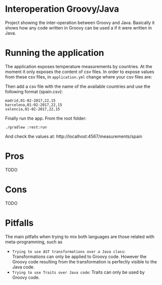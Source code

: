 Interoperation Groovy/Java
==========================

Project showing the inter-operation between Groovy and Java. Basically
it shows how any code written in Groovy can be used a if it were
written in Java.

Running the application
=======================

The application exposes temperature measurements by countries. At the
moment it only exposes the content of csv files. In order to expose
values from these csv files, in `application.yml` change where your
csv files are:

Then add a csv file with the name of the available countries and use
the following format (spain.csv):

```
madrid,01-02-2017,22,15
barcelona,01-02-2017,22,15
valencia,01-02-2017,22,15
```

Finally run the app. From the root folder:

```shell
./gradlew :rest:run
```

And check the values at: http://localhost:4567/measurements/spain

Pros
====

TODO

Cons
====

TODO

Pitfalls
========

The main pitfalls when trying to mix both languages are those related
with meta-programming, such as

- `Trying to use AST transformations over a Java class`: Transformations
  can only be applied to Groovy code. However the Groovy code
  resulting from the transformation is perfectly visible to the Java
  code.
- `Trying to use Traits over Java code`: Traits can only be used by
  Groovy code.
